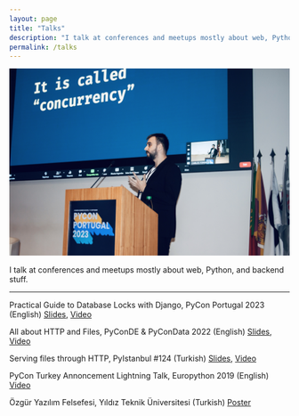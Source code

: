 ```yaml
---
layout: page
title: "Talks"
description: "I talk at conferences and meetups mostly about web, Python, and backend stuff."
permalink: /talks
---
```


![Efe Öge at PyCon Portugal 2023](/public/images/various/pycon-portugal-23-efe-oge.jpg "Efe Öge at PyCon Portugal 2023")

I talk at conferences and meetups mostly about web, Python, and backend stuff.

***

Practical Guide to Database Locks with Django, PyCon Portugal 2023 (English) [Slides](https://efe.me/public/pdfs/practical-guide-to-database-locks-with-django-pycon-portugal-23.pdf), [Video](https://www.youtube.com/watch?v=jU7v0ItW6tE&t=10900s)

All about HTTP and Files, PyConDE & PyConData 2022 (English) [Slides](https://efe.me/public/pdfs/all-about-http-and-files.pdf), [Video](https://www.youtube.com/watch?v=U-2k0ovzAPg)

Serving files through HTTP, PyIstanbul #124 (Turkish) [Slides](https://efe.me/public/pdfs/serving-files-through-http.pdf), [Video](https://www.youtube.com/watch?v=k63NHzL8VEE)

PyCon Turkey Annoncement Lightning Talk, Europython 2019 (English) [Video](https://youtu.be/T6vC_LOHBJ4?t=33023)

Özgür Yazılım Felsefesi, Yıldız Teknik Üniversitesi (Turkish) [Poster](/public/images/pages/talks/ozgur-yazilim-felsefesi-efe-oge.jpg)
